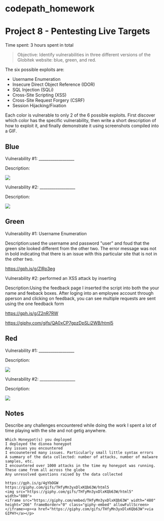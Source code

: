 # codepath_homework
# Project 8 - Pentesting Live Targets

Time spent: 3 hours spent in total

> Objective: Identify vulnerabilities in three different versions of the Globitek website: blue, green, and red.

The six possible exploits are:

* Username Enumeration
* Insecure Direct Object Reference (IDOR)
* SQL Injection (SQLi)
* Cross-Site Scripting (XSS)
* Cross-Site Request Forgery (CSRF)
* Session Hijacking/Fixation

Each color is vulnerable to only 2 of the 6 possible exploits. First discover which color has the specific vulnerability, then write a short description of how to exploit it, and finally demonstrate it using screenshots compiled into a GIF.

## Blue

Vulnerability #1: __________________

Description:

<img src="blue-vuln1.gif">

Vulnerability #2: __________________

Description:

<img src="blue-vuln2.gif">

## Green

Vulnerability #1: Username Enumeration 

Description:used the username and password "user" and foud that the green site looked different from the other two.
The error message was not in bold indicating that there is an issue with this particular site that is not in the other two.

https://gph.is/g/ZlRp3eg


Vulnerability #2: performed an XSS attack by inserting <script>('XSS attack');</script>

Description:Using the feedback page I inserted the script <script>('XSS attack');</script> into both the your name and feeback boxes. After loging into an employee account through pperson and clicking on feedback, you can see multiple requests are sent using the one feedback form

https://gph.is/g/Z2nR7RW
 
https://giphy.com/gifs/QA0xCP7gpzDpSLi2WB/html5
## Red

Vulnerability #1: __________________

Description:

<img src="red-vuln1.gif">

Vulnerability #2: __________________

Description:

<img src="red-vuln2.gif">


## Notes

Describe any challenges encountered while doing the work
I spent a lot of time playing with the site and not getig anywhere.

    Which Honeypot(s) you deployed
    I deployed the dionea honeypot
    Any issues you encountered
    I encounetered many issues. Particularly small little syntax errors
    A summary of the data collected: number of attacks, number of malware samples, etc.
    I encountered over 1000 attacks in the time my honeypot was running. These came from all across the globe
    Any unresolved questions raised by the data collected
    
    https://gph.is/g/4gYbOGW
    https://giphy.com/gifs/THfyMn3yxDlxKQb63W/html5
    <img src="https://giphy.com/gifs/THfyMn3yxDlxKQb63W/html5" width="800">
    <iframe src="https://giphy.com/embed/THfyMn3yxDlxKQb63W" width="480" height="266" frameBorder="0" class="giphy-embed" allowFullScreen></iframe><p><a href="https://giphy.com/gifs/THfyMn3yxDlxKQb63W">via GIPHY</a></p>

